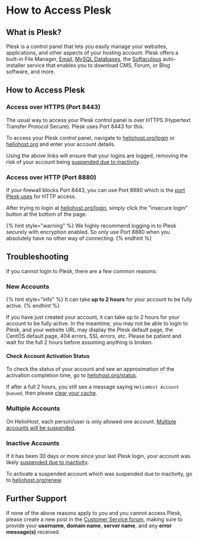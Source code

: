 # How to Access Plesk

## What is Plesk?

Plesk is a control panel that lets you easily manage your websites, applications, and other aspects of your hosting account. 
Plesk offers a built-in File Manager, [Email](../features/unlimited-email-accounts.md), [MySQL Databases](../management/mysql.md), the [Softaculous](../features/softaculous.md) auto-installer service that enables you to download CMS, Forum, or Blog software, and more.

## How to Access Plesk

### Access over HTTPS (Port 8443)

The usual way to access your Plesk control panel is over HTTPS (Hypertext Transfer Protocol Secure). Plesk uses Port 8443 for this. 

To access your Plesk control panel, navigate to [heliohost.org/login](https://heliohost.org/login/) or [heliohost.org](https://heliohost.org/) and enter your account details. 

Using the above links will ensure that your logins are logged, removing the risk of your account being [suspended due to inactivity](../accounts/suspension-policy.md#inactivity-policy).

### Access over HTTP (Port 8880)

If your firewall blocks Port 8443, you can use Port 8880 which is the [port Plesk uses](https://docs.plesk.com/en-US/obsidian/administrator-guide/plesk-administration/ports-used-by-plesk.64950/) for HTTP access.  

After trying to login at [heliohost.org/login](https://heliohost.org/login/), simply click the "insecure login" button at the bottom of the page.  

{% hint style="warning" %}
We highly recommend logging in to Plesk securely with encryption enabled. So only use Port 8880 when you absolutely have no other way of connecting.
{% endhint %}

## Troubleshooting

If you cannot login to Plesk, there are a few common reasons:

### New Accounts

{% hint style="info" %}
It can take **up to 2 hours** for your account to be fully active.
{% endhint %}

If you have just created your account, it can take up to 2 hours for your account to be fully active. In the meantime, you may not be able to login to Plesk, and your website URL may display the Plesk default page, the CentOS default page, 404 errors, SSL errors, etc. Please be patient and wait for the full 2 hours before assuming anything is broken.

#### Check Account Activation Status

To check the status of your account and see an approximation of the activation completion time, go to [heliohost.org/status](https://heliohost.org/status/).

If after a full 2 hours, you still see a message saying `HelioHost Account Queued`, then please [clear your cache](../misc/clear-your-cache.md).

### Multiple Accounts

On HelioHost, each person/user is only allowed one account. [Multiple accounts will be suspended](../accounts/suspension-policy.md#duplicate-accounts).

### Inactive Accounts

If it has been 30 days or more since your last Plesk login, your account was likely [suspended due to inactivity](../accounts/suspension-policy.md#inactivity-policy).

To activate a suspended account which was suspended due to inactivity, go to [heliohost.org/renew](https://heliohost.org/renew/).

## Further Support

If none of the above reasons apply to you and you cannot access Plesk, please create a new post in the [Customer Service forum](https://helionet.org/index/forum/81-suspended-and-queued-accounts/), making sure to provide your **username**, **domain name**, **server name**, and any **error message(s)** received.